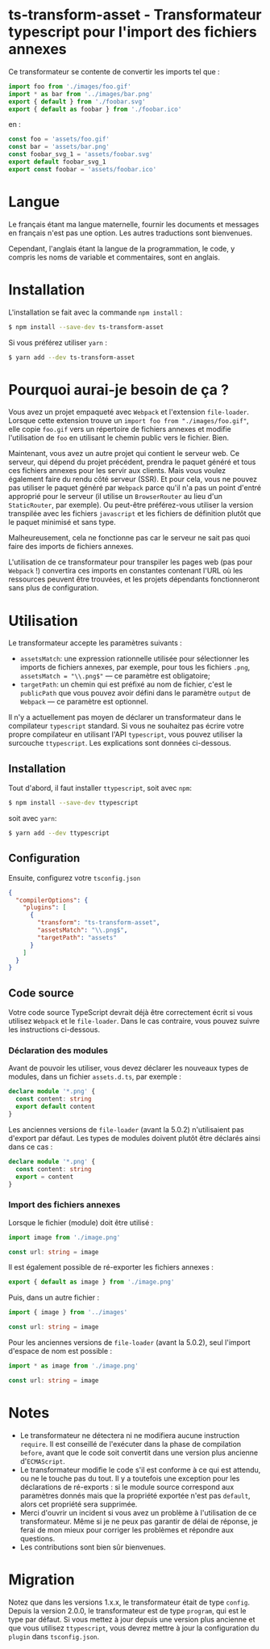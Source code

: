 # ts-transform-asset - Transformateur typescript pour l'import des fichiers annexes

Ce transformateur se contente de convertir les imports tel que :

```typescript
import foo from './images/foo.gif'
import * as bar from '../images/bar.png'
export { default } from './foobar.svg'
export { default as foobar } from './foobar.ico'
```

en :

```typescript
const foo = 'assets/foo.gif'
const bar = 'assets/bar.png'
const foobar_svg_1 = 'assets/foobar.svg'
export default foobar_svg_1
export const foobar = 'assets/foobar.ico'
```

# Langue

Le français étant ma langue maternelle, fournir les documents et messages en français n'est pas une option. Les autres traductions sont bienvenues.

Cependant, l'anglais étant la langue de la programmation, le code, y compris les noms de variable et commentaires, sont en anglais.

# Installation

L'installation se fait avec la commande `npm install` :

```bash
$ npm install --save-dev ts-transform-asset
```

Si vous préférez utiliser `yarn` :

```bash
$ yarn add --dev ts-transform-asset
```

# Pourquoi aurai-je besoin de ça ?

Vous avez un projet empaqueté avec `Webpack` et l'extension `file-loader`. Lorsque cette extension trouve un `import foo from "./images/foo.gif"`, elle copie `foo.gif` vers un répertoire de fichiers annexes et modifie l'utilisation de `foo` en utilisant le chemin public vers le fichier. Bien.

Maintenant, vous avez un autre projet qui contient le serveur web. Ce serveur, qui dépend du projet précédent, prendra le paquet généré et tous ces fichiers annexes pour les servir aux clients. Mais vous voulez également faire du rendu côté serveur (SSR). Et pour cela, vous ne pouvez pas utiliser le paquet généré par `Webpack` parce qu'il n'a pas un point d'entré approprié pour le serveur (il utilise un `BrowserRouter` au lieu d'un `StaticRouter`, par exemple). Ou peut-être préférez-vous utiliser la version transpilée avec les fichiers `javascript` et les fichiers de définition plutôt que le paquet minimisé et sans type.

Malheureusement, cela ne fonctionne pas car le serveur ne sait pas quoi faire des imports de fichiers annexes.

L'utilisation de ce transformateur pour transpiler les pages web (pas pour `Webpack` !) convertira ces imports en constantes contenant l'URL où les ressources peuvent être trouvées, et les projets dépendants fonctionneront sans plus de configuration.

# Utilisation

Le transformateur accepte les paramètres suivants :

- `assetsMatch`: une expression rationnelle utilisée pour sélectionner les imports de fichiers annexes, par exemple, pour tous les fichiers `.png`, `assetsMatch = "\\.png$"` — ce paramètre est obligatoire;
- `targetPath`: un chemin qui est préfixé au nom de fichier, c'est le `publicPath` que vous pouvez avoir défini dans le paramètre `output` de `Webpack` — ce paramètre est optionnel.

Il n'y a actuellement pas moyen de déclarer un transformateur dans le compilateur `typescript` standard. Si vous ne souhaitez pas écrire votre propre compilateur en utilisant l'API `typescript`, vous pouvez utiliser la surcouche `ttypescript`. Les explications sont données ci-dessous.

## Installation

Tout d'abord, il faut installer `ttypescript`, soit avec `npm`:

```bash
$ npm install --save-dev ttypescript
```

soit avec `yarn`:

```bash
$ yarn add --dev ttypescript
```

## Configuration

Ensuite, configurez votre `tsconfig.json`

```json
{
  "compilerOptions": {
    "plugins": [
      {
        "transform": "ts-transform-asset",
        "assetsMatch": "\\.png$",
        "targetPath": "assets"
      }
    ]
  }
}
```

## Code source

Votre code source TypeScript devrait déjà être correctement écrit si vous utilisez `Webpack` et le `file-loader`. Dans le cas contraire, vous pouvez suivre les instructions ci-dessous.

### Déclaration des modules

Avant de pouvoir les utiliser, vous devez déclarer les nouveaux types de modules, dans un fichier `assets.d.ts`, par exemple :

```typescript
declare module '*.png' {
  const content: string
  export default content
}
```

Les anciennes versions de `file-loader` (avant la 5.0.2) n'utilisaient pas d'export par défaut. Les types de modules doivent plutôt être déclarés ainsi dans ce cas :

```typescript
declare module '*.png' {
  const content: string
  export = content
}
```

### Import des fichiers annexes

Lorsque le fichier (module) doit être utilisé :

```typescript
import image from './image.png'

const url: string = image
```

Il est également possible de ré-exporter les fichiers annexes :

```typescript
export { default as image } from './image.png'
```

Puis, dans un autre fichier :

```typescript
import { image } from '../images'

const url: string = image
```

Pour les anciennes versions de `file-loader` (avant la 5.0.2), seul l'import d'espace de nom est possible :

```typescript
import * as image from './image.png'

const url: string = image
```

# Notes

- Le transformateur ne détectera ni ne modifiera aucune instruction `require`. Il est conseillé de l'exécuter dans la phase de compilation `before`, avant que le code soit convertit dans une version plus ancienne d'`ECMAScript`.
- Le transformateur modifie le code s'il est conforme à ce qui est attendu, ou ne le touche pas du tout. Il y a toutefois une exception pour les déclarations de ré-exports : si le module source correspond aux paramètres donnés mais que la propriété exportée n'est pas `default`, alors cet propriété sera supprimée.
- Merci d'ouvrir un incident si vous avez un problème à l'utilisation de ce transformateur. Même si je ne peux pas garantir de délai de réponse, je ferai de mon mieux pour corriger les problèmes et répondre aux questions.
- Les contributions sont bien sûr bienvenues.

# Migration

Notez que dans les versions 1.x.x, le transformateur était de type `config`. Depuis la version 2.0.0, le transformateur est de type `program`, qui est le type par défaut. Si vous mettez à jour depuis une version plus ancienne et que vous utilisez `ttypescript`, vous devrez mettre à jour la configuration du `plugin` dans `tsconfig.json`.
